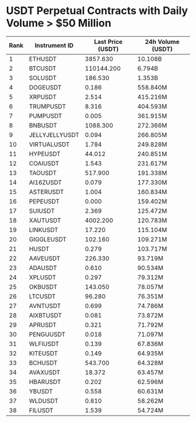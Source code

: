 # USDT Perpetual Contracts with Daily Volume > $50 Million

| Rank | Instrument ID | Last Price (USDT) | 24h Volume (USDT) |
|------|---------------|-------------------|-------------------|
| 1 | ETHUSDT | 3857.630 | 10.108B |
| 2 | BTCUSDT | 110144.200 | 6.794B |
| 3 | SOLUSDT | 186.530 | 1.353B |
| 4 | DOGEUSDT | 0.186 | 558.840M |
| 5 | XRPUSDT | 2.514 | 415.216M |
| 6 | TRUMPUSDT | 8.316 | 404.593M |
| 7 | PUMPUSDT | 0.005 | 361.915M |
| 8 | BNBUSDT | 1088.300 | 272.366M |
| 9 | JELLYJELLYUSDT | 0.094 | 266.805M |
| 10 | VIRTUALUSDT | 1.784 | 249.828M |
| 11 | HYPEUSDT | 44.012 | 240.851M |
| 12 | COAIUSDT | 1.543 | 231.617M |
| 13 | TAOUSDT | 517.900 | 191.338M |
| 14 | AI16ZUSDT | 0.079 | 177.330M |
| 15 | ASTERUSDT | 1.004 | 160.834M |
| 16 | PEPEUSDT | 0.000 | 159.402M |
| 17 | SUIUSDT | 2.369 | 125.472M |
| 18 | XAUTUSDT | 4002.200 | 120.783M |
| 19 | LINKUSDT | 17.220 | 115.104M |
| 20 | GIGGLEUSDT | 102.160 | 109.271M |
| 21 | HUSDT | 0.279 | 103.717M |
| 22 | AAVEUSDT | 226.330 | 93.719M |
| 23 | ADAUSDT | 0.610 | 90.534M |
| 24 | XPLUSDT | 0.297 | 79.312M |
| 25 | OKBUSDT | 143.050 | 78.057M |
| 26 | LTCUSDT | 96.280 | 76.351M |
| 27 | AVNTUSDT | 0.699 | 74.786M |
| 28 | AIXBTUSDT | 0.081 | 73.872M |
| 29 | APRUSDT | 0.321 | 71.792M |
| 30 | PENGUUSDT | 0.018 | 71.097M |
| 31 | WLFIUSDT | 0.139 | 67.836M |
| 32 | KITEUSDT | 0.149 | 64.935M |
| 33 | BCHUSDT | 543.700 | 64.328M |
| 34 | AVAXUSDT | 18.372 | 63.457M |
| 35 | HBARUSDT | 0.202 | 62.596M |
| 36 | YBUSDT | 0.558 | 60.631M |
| 37 | WLDUSDT | 0.810 | 58.262M |
| 38 | FILUSDT | 1.539 | 54.724M |
